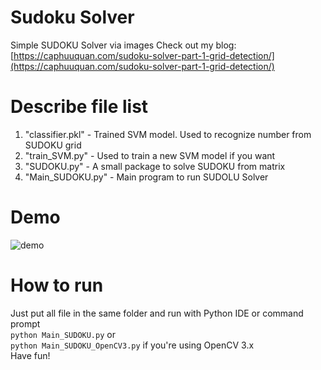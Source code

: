 # Sudoku Solver
Simple SUDOKU Solver via images
Check out my blog: [https://caphuuquan.com/sudoku-solver-part-1-grid-detection/](https://caphuuquan.com/sudoku-solver-part-1-grid-detection/)

# Describe file list
1. "classifier.pkl" - Trained SVM model. Used to recognize number from SUDOKU grid
2. "train_SVM.py" - Used to train a new SVM model if you want
3. "SUDOKU.py" - A small package to solve SUDOKU from matrix
4. "Main_SUDOKU.py" - Main program to run SUDOLU Solver

# Demo
![demo](/demo/demo.gif "demo")
# How to run
Just put all file in the same folder and run with Python IDE or command prompt  
`python Main_SUDOKU.py` or  
`python Main_SUDOKU_OpenCV3.py` if you're using OpenCV 3.x    
Have fun!
